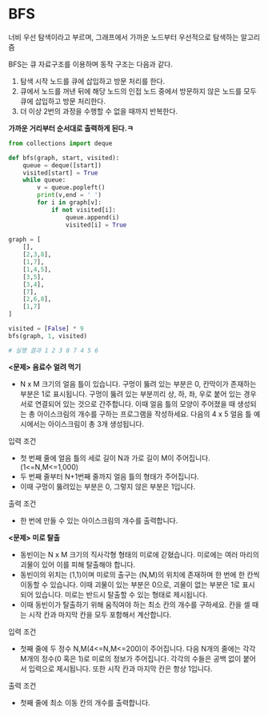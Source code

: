 # BFS

너비 우선 탐색이라고 부르며, 그래프에서 가까운 노드부터 우선적으로 탐색하는 알고리즘

BFS는 큐 자료구조를 이용하며 동작 구조는 다음과 같다.

1. 탐색 시작 노드를 큐에 삽입하고 방문 처리를 한다.
2. 큐에서 노드를 꺼낸 뒤에 해당 노드의 인접 노드 중에서 방문하지 않은 노드를 모두 큐에 삽입하고 방문 처리한다.
3. 더 이상 2번의 과정을 수행할 수 없을 때까지 반복한다.

**가까운 거리부터 순서대로 출력하게 된다.ㅋ**

```python
from collections import deque

def bfs(graph, start, visited):
    queue = deque([start])
    visited[start] = True
    while queue:
        v = queue.popleft()
        print(v,end = ' ')
        for i in graph[v]:
            if not visited[i]:
                queue.append(i)
                visited[i] = True
                
graph = [
    [],
    [2,3,8],
    [1,7],
    [1,4,5],
    [3,5],
    [3,4],
    [7],
    [2,6,8],
    [1,7]
]

visited = [False] * 9
bfs(graph, 1, visited)

# 실행 결과 1 2 3 8 7 4 5 6
```



**<문제> 음료수 얼려 먹기**

* N x M 크기의 얼음 틀이 있습니다. 구멍이 뚫려 있는 부분은 0, 칸막이가 존재하는 부분은 1로 표시됩니다. 구멍이 뚫려 있는 부분끼리 상, 하, 좌, 우로 붙어 있는 경우 서로 연결되어 있는 것으로 간주합니다. 이때 얼음 틀의 모양이 주어졌을 때 생성되는 총 아이스크림의 개수를 구하는 프로그램을 작성하세요. 다음의 4 x 5 얼음 틀 예시에서는 아이스크림이 총 3개 생성됩니다.

입력 조건 

* 첫 번째 줄에 얼음 틀의 세로 길이 N과 가로 길이 M이 주어집니다.(1<=N,M<=1,000)
* 두 번째 줄부터 N+1번째 줄까지 얼음 틀의 형태가 주어집니다.
* 이때 구멍이 뚫려있는 부분은 0, 그렇지 않은 부분은 1입니다.

출력 조건

* 한 번에 만들 수 있는 아이스크림의 개수를 출력합니다.



**<문제> 미로 탈출**

* 동빈이는 N x M 크기의 직사각형 형태의 미로에 갇혔습니다. 미로에는 여러 마리의 괴물이 있어 이를 피해 탈출해야 합니다.
* 동빈이의 위치는 (1,1)이며 미로의 출구는 (N,M)의 위치에 존재하며 한 번에 한 칸씩 이동할 수 있습니다. 이때 괴물이 있는 부분은 0으로, 괴물이 없는 부분은 1로 표시되어 있습니다. 미로는 반드시 탈출할 수 있는 형태로 제시됩니다.
* 이때 동빈이가 탈출하기 위해 움직여야 하는 최소 칸의 개수를 구하세요. 칸을 셀 때는 시작 칸과 마지막 칸을 모두 포함해서 계산합니다.

입력 조건

* 첫째 줄에 두 정수 N,M(4<=N,M<=200)이 주어집니다. 다음 N개의 줄에는 각각 M개의 정수(0 혹은 1)로 미로의 정보가 주어집니다. 각각의 수들은 공백 없이 붙어서 입력으로 제시됩니다. 또한 시작 칸과 마지막 칸은 항상 1입니다.

출력 조건

* 첫째 줄에 최소 이동 칸의 개수를 출력합니다.
